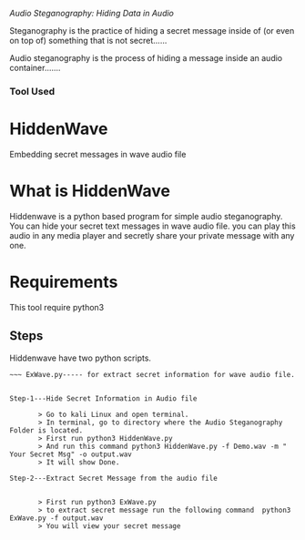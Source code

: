 *Audio Steganography: Hiding Data in Audio*


Steganography is the practice of hiding a secret message inside of (or even on top of) something that is not secret......


Audio steganography is the process of hiding a message inside an audio container.......


### Tool Used

# HiddenWave
Embedding secret messages in wave audio file

# What is HiddenWave
Hiddenwave is a python based program for simple audio steganography. You can hide your secret text messages in wave audio file. you can play this audio in any media player and secretly share your private message with any one.

# Requirements
This tool require python3


## Steps
Hiddenwave have two python scripts.

~~~ HiddenWave.py----- for hide secret information.</li>
~~~ ExWave.py----- for extract secret information for wave audio file.


Step-1---Hide Secret Information in Audio file
       
       > Go to kali Linux and open terminal.
       > In terminal, go to directory where the Audio Steganography Folder is located.
       > First run python3 HiddenWave.py
       > And run this command python3 HiddenWave.py -f Demo.wav -m " Your Secret Msg" -o output.wav
       > It will show Done.

Step-2---Extract Secret Message from the audio file

         
       > First run python3 ExWave.py 
       > to extract secret message run the following command  python3 ExWave.py -f output.wav
       > You will view your secret message


 


